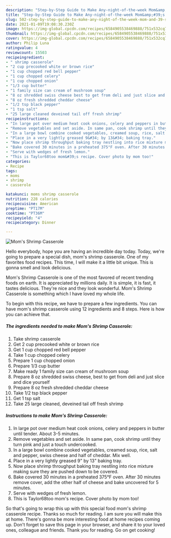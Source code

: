 ```yaml
---
description: "Step-by-Step Guide to Make Any-night-of-the-week Mom&amp;#39;s Shrimp Casserole"
title: "Step-by-Step Guide to Make Any-night-of-the-week Mom&amp;#39;s Shrimp Casserole"
slug: 502-step-by-step-guide-to-make-any-night-of-the-week-mom-and-39-s-shrimp-casserole
date: 2021-01-09T19:08:30.230Z
image: https://img-global.cpcdn.com/recipes/6584905538469888/751x532cq70/moms-shrimp-casserole-recipe-main-photo.jpg
thumbnail: https://img-global.cpcdn.com/recipes/6584905538469888/751x532cq70/moms-shrimp-casserole-recipe-main-photo.jpg
cover: https://img-global.cpcdn.com/recipes/6584905538469888/751x532cq70/moms-shrimp-casserole-recipe-main-photo.jpg
author: Philip Luna
ratingvalue: 4
reviewcount: 15503
recipeingredient:
- " shrimp casserole"
- "2 cup precooked white or brown rice"
- "1 cup chopped red bell pepper"
- "1 cup chopped celery"
- "1 cup chopped onion"
- "1/3 cup butter"
- "1 family size can cream of mushroom soup"
- "8 oz shredded swiss cheese best to get from deli and just slice and dice yourself"
- "8 oz fresh shredded cheddar cheese"
- "1/2 tsp black pepper"
- "1 tsp salt"
- "25 large cleaned deveined tail off fresh shrimp"
recipeinstructions:
- "In large pot over medium heat cook onions, celery and peppers in butter until tender. About 3-5 minutes."
- "Remove vegetables and set aside. In same pan, cook shrimp until they turn pink and just a touch undercooked."
- "In a large bowl combine cooked vegetables, creamed soup, rice, salt and pepper, swiss cheese and half of cheddar. Mix well."
- "Place in a very lightly greased 9&#34; by 13&#34; baking tray."
- "Now place shrimp throughput baking tray nestling into rice mixture making sure they are pushed down to be covered."
- "Bake covered 30 minutes in a preheated 375°F oven. After 30 minutes remove cover, add the other half of cheese and bake uncovered for 5 minutes."
- "Serve with wedges of fresh lemon."
- "This is Taylor68too mom&#39;s recipe. Cover photo by mom too!"
categories:
- Recipe
tags:
- moms
- shrimp
- casserole

katakunci: moms shrimp casserole 
nutrition: 228 calories
recipecuisine: American
preptime: "PT17M"
cooktime: "PT36M"
recipeyield: "4"
recipecategory: Dinner

---
```



![Mom&#39;s Shrimp Casserole](https://img-global.cpcdn.com/recipes/6584905538469888/751x532cq70/moms-shrimp-casserole-recipe-main-photo.jpg)

Hello everybody, hope you are having an incredible day today. Today, we're going to prepare a special dish, mom&#39;s shrimp casserole. One of my favorites food recipes. This time, I will make it a little bit unique. This is gonna smell and look delicious.



Mom&#39;s Shrimp Casserole is one of the most favored of recent trending foods on earth. It is appreciated by millions daily. It is simple, it is fast, it tastes delicious. They're nice and they look wonderful. Mom&#39;s Shrimp Casserole is something which I have loved my whole life.


To begin with this recipe, we have to prepare a few ingredients. You can have mom&#39;s shrimp casserole using 12 ingredients and 8 steps. Here is how you can achieve that.

<!--inarticleads1-->

##### The ingredients needed to make Mom&#39;s Shrimp Casserole:

1. Take  shrimp casserole
1. Get 2 cup precooked white or brown rice
1. Get 1 cup chopped red bell pepper
1. Take 1 cup chopped celery
1. Prepare 1 cup chopped onion
1. Prepare 1/3 cup butter
1. Make ready 1 family size can cream of mushroom soup
1. Prepare 8 oz shredded swiss cheese, best to get from deli and just slice and dice yourself
1. Prepare 8 oz fresh shredded cheddar cheese
1. Take 1/2 tsp black pepper
1. Get 1 tsp salt
1. Take 25 large cleaned, deveined tail off fresh shrimp




<!--inarticleads2-->

##### Instructions to make Mom&#39;s Shrimp Casserole:

1. In large pot over medium heat cook onions, celery and peppers in butter until tender. About 3-5 minutes.
1. Remove vegetables and set aside. In same pan, cook shrimp until they turn pink and just a touch undercooked.
1. In a large bowl combine cooked vegetables, creamed soup, rice, salt and pepper, swiss cheese and half of cheddar. Mix well.
1. Place in a very lightly greased 9&#34; by 13&#34; baking tray.
1. Now place shrimp throughput baking tray nestling into rice mixture making sure they are pushed down to be covered.
1. Bake covered 30 minutes in a preheated 375°F oven. After 30 minutes remove cover, add the other half of cheese and bake uncovered for 5 minutes.
1. Serve with wedges of fresh lemon.
1. This is Taylor68too mom&#39;s recipe. Cover photo by mom too!




So that's going to wrap this up with this special food mom&#39;s shrimp casserole recipe. Thanks so much for reading. I am sure you will make this at home. There's gonna be more interesting food at home recipes coming up. Don't forget to save this page in your browser, and share it to your loved ones, colleague and friends. Thank you for reading. Go on get cooking!
